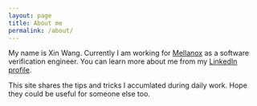 ```yaml
---
layout: page
title: About me
permalink: /about/
---
```


My name is Xin Wang. Currently I am working for [Mellanox](http://www.mellanox.com) as a software verification engineer.
You can learn more about me from my [LinkedIn profile](https://www.linkedin.com/in/wangxinwang/).

This site shares the tips and tricks I accumlated during daily work. Hope they could be useful for someone else too.
